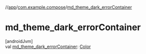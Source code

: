 //[app](../../index.md)/[com.example.compose](index.md)/[md_theme_dark_errorContainer](md_theme_dark_error-container.md)

# md_theme_dark_errorContainer

[androidJvm]\
val [md_theme_dark_errorContainer](md_theme_dark_error-container.md): [Color](https://developer.android.com/reference/kotlin/androidx/compose/ui/graphics/Color.html)

